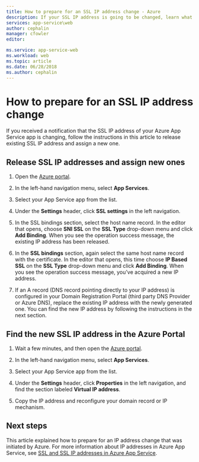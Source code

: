 ```yaml
---
title: How to prepare for an SSL IP address change - Azure
description: If your SSL IP address is going to be changed, learn what to do so that your app continues to work after the change.
services: app-service\web
author: cephalin
manager: cfowler
editor: 

ms.service: app-service-web
ms.workload: web
ms.topic: article
ms.date: 06/28/2018
ms.author: cephalin
---
```


# How to prepare for an SSL IP address change

If you received a notification that the SSL IP address of your Azure App Service app is changing, follow the instructions in this article to release existing SSL IP address and assign a new one.

## Release SSL IP addresses and assign new ones

1.	Open the [Azure portal](https://portal.azure.com).

2.	In the left-hand navigation menu, select **App Services**.

3.	Select your App Service app from the list.

4.	Under the **Settings** header, click **SSL settings** in the left navigation.

5. In the SSL bindings section, select the host name record. In the editor that opens, choose **SNI SSL** on the **SSL Type** drop-down menu and click **Add Binding**. When you see the operation success message, the existing IP address has been released.

6.	In the **SSL bindings** section, again select the same host name record with the certificate. In the editor that opens, this time choose **IP Based SSL** on the **SSL Type** drop-down menu and click **Add Binding**. When you see the operation success message, you’ve acquired a new IP address.

7.	If an A record (DNS record pointing directly to your IP address) is configured in your Domain Registration Portal (third party DNS Provider or Azure DNS), replace the existing IP address with the newly generated one. You can find the new IP address by following the instructions in the next section.

## Find the new SSL IP address in the Azure Portal

1.	Wait a few minutes, and then open the [Azure portal](https://portal.azure.com).

2.	In the left-hand navigation menu, select **App Services**.

3.	Select your App Service app from the list.

4.	Under the **Settings** header, click **Properties** in the left navigation, and find the section labeled **Virtual IP address**.

5. Copy the IP address and reconfigure your domain record or IP mechanism.

## Next steps

This article explained how to prepare for an IP address change that was initiated by Azure. For more information about IP addresses in Azure App Service, see [SSL and SSL IP addresses in Azure App Service](app-service-ip-addresses.md).
